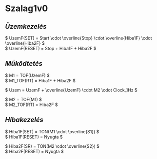 # Szalag1v0
## _Üzemkezelés_
$ UzemF(SET) = Start \cdot \overline{Stop} \cdot \overline{Hiba1F} \cdot \overline{Hiba2F} $ <br>
$ UzemF(RESET) = Stop + Hiba1F + Hiba2F $

## _Működtetés_
$ M1 = TOF(UzemF) $ <br>
$ M1\_TOF(RT) = Hiba1F + Hiba2F $

$ Uzem = UzemF + \overline{UzemF} \cdot M2 \cdot Clock\_1Hz $

$ M2 = TOF(M1) $ <br>
$ M2\_TOF(RT) = Hiba2F $

## _Hibakezelés_
$ Hiba1F(SET) = TON(M1 \cdot \overline{S1}) $ <br>
$ Hiba1F(RESET) = Nyugta $

$ Hiba2F(SR) = TON(M2 \cdot \overline{S2}) $ <br>
$ Hiba2F(RESET) = Nyugta $
